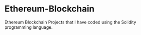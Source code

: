 # Ethereum-Blockchain
Ethereum Blockchain Projects that I have coded using the Solidity programming language.

